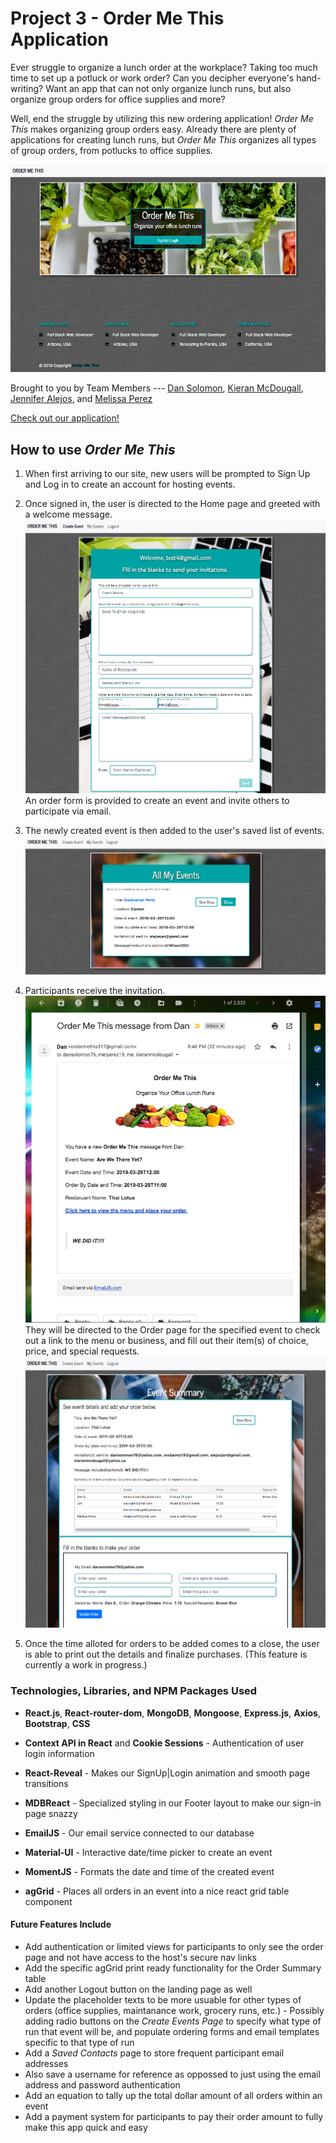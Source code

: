 # Project 3 - Order Me This Application

Ever struggle to organize a lunch order at the workplace? Taking too much time to set up a potluck or work order? Can you decipher everyone's hand-writing? Want an app that can not only organize lunch runs, but also organize group orders for office supplies and more?

Well, end the struggle by utilizing this new ordering application! _Order Me This_ makes organizing group orders easy. Already there are plenty of applications for creating lunch runs, but _Order Me This_ organizes all types of group orders, from potlucks to office supplies.

![landingPage-image](client/public/assets/images/landingPage.png) 

Brought to you by Team Members --- [Dan Solomon](https://github.com/DanRSolomon), [Kieran McDougall](https://github.com/LopTwo), [Jennifer Alejos](https://github.com/alejosjen), and [Melissa Perez](https://github.com/melperez19)

[Check out our application!](https://powerful-journey-65247.herokuapp.com/)

## How to use _Order Me This_

1. When first arriving to our site, new users will be prompted to Sign Up and Log in to create an account for hosting events. 

2. Once signed in, the user is directed to the Home page and greeted with a welcome message. 
![homePage](client/public/assets/images/homePage.png) 
An order form is provided to create an event and invite others to participate via email.


3. The newly created event is then added to the user's saved list of events.
![myEvents-image](client/public/assets/images/myEventsPage.png) 

4. Participants receive the invitation. 
![email](client/public/assets/images/receivedEmailPage.png) 
They will be directed to the Order page for the specified event to check out a link to the menu or business, and fill out their item(s) of choice, price, and special requests.
![eventSummary](client/public/assets/images/eventSummaryPage.png) 

5. Once the time alloted for orders to be added comes to a close, the user is able to print out the details and finalize purchases. (This feature is currently a work in progress.)

### Technologies, Libraries, and NPM Packages Used


* **React.js**, **React-router-dom**, **MongoDB**, **Mongoose**, **Express.js**, **Axios**, **Bootstrap**, **CSS**

* **Context API in React** and **Cookie Sessions** - Authentication of user login information

* **React-Reveal** - Makes our SignUp|Login animation and smooth page transitions

* **MDBReact** - Specialized styling in our Footer layout to make our sign-in page snazzy

* **EmailJS** - Our email service connected to our database

* **Material-UI** - Interactive date/time picker to create an event

* **MomentJS** - Formats the date and time of the created event

* **agGrid** - Places all orders in an event into a nice react grid table component

#### Future Features Include
* Add authentication or limited views for participants to only see the order page and not have access to the host's secure nav links
* Add the specific agGrid print ready functionality for the Order Summary table
* Add another Logout button on the landing page as well
* Update the placeholder texts to be more usuable for other types of orders (office supplies, maintanance work, grocery runs, etc.) - Possibly adding radio buttons on the _Create Events Page_ to specify what type of run that event will be, and populate ordering forms and email templates specific to that type of run
* Add a _Saved Contacts_ page to store frequent participant email addresses
* Also save a username for reference as oppossed to just using the email address and password authentication
* Add an equation to tally up the total dollar amount of all orders within an event
* Add a payment system for participants to pay their order amount to fully make this app quick and easy